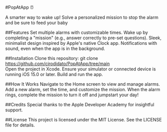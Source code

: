 #PopAtApp ⏰

A smarter way to wake up! Solve a personalized mission to stop the alarm and be sure to feed your baby



##Features
Set multiple alarms with customizable times.
Wake up by completing a "mission" (e.g., answer correctly to pre-set questions).
Sleek, minimalist design inspired by Apple's native Clock app.
Notifications with sound, even when the app is in the background.

##Installation
Clone this repository:
git clone <https://github.com/cirodidato/PopAtApp/tree/main>  
Open the project in Xcode.
Ensure your simulator or connected device is running iOS 15.0 or later.
Build and run the app.

##How It Works
Navigate to the Home screen to view and manage alarms.
Add a new alarm, set the time, and customize the mission.
When the alarm rings, complete the mission to turn it off and jumpstart your day!

##Credits
Special thanks to the Apple Developer Academy for insightful support.

##License
This project is licensed under the MIT License. See the LICENSE file for details.
